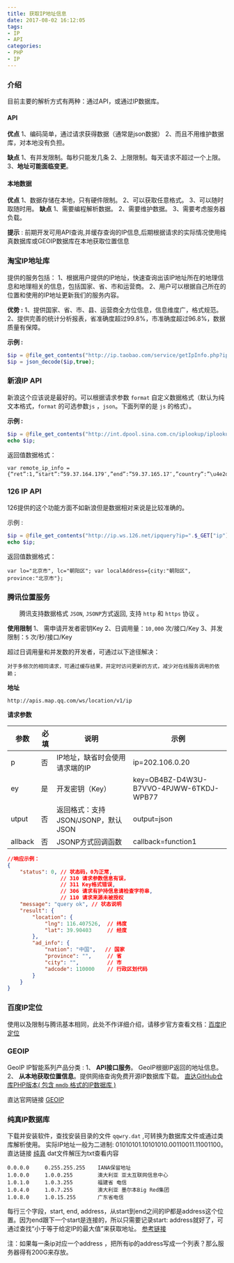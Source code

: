 ```yaml
---
title: 获取IP地址信息
date: 2017-08-02 16:12:05
tags:
- IP
- API
categories:
- PHP
- IP
---
```

### 介绍
目前主要的解析方式有两种：通过API，或通过IP数据库。
#### API
**优点**
1、编码简单，通过请求获得数据（通常是json数据）
2、而且不用维护数据库，对本地没有负担。

<!-- more -->
**缺点**
1、有并发限制。每秒只能发几条
2、上限限制。每天请求不超过一个上限。
3、**地址可能面临变更**。

#### 本地数据
**优点**
1、数据存储在本地，只有硬件限制。
2、可以获取任意格式。
3、可以随时取随时用。
**缺点**
1、需要编程解析数据。
2、需要维护数据。
3、需要考虑服务器负载。

**提示** : 前期开发可用API查询,并缓存查询的IP信息,后期根据请求的实际情况使用纯真数据库或GEOIP数据库在本地获取位置信息

### 淘宝IP地址库

提供的服务包括：
1、根据用户提供的IP地址，快速查询出该IP地址所在的地理信息和地理相关的信息，包括国家、省、市和运营商。
2、用户可以根据自己所在的位置和使用的IP地址更新我们的服务内容。


**优势 :**
1、提供国家、省、市、县、运营商全方位信息，信息维度广，格式规范。
2、提供完善的统计分析报表，省准确度超过99.8%，市准确度超过96.8%，数据质量有保障。

**示例 :**

```php
$ip = @file_get_contents("http://ip.taobao.com/service/getIpInfo.php?ip=".$_GET["ip"]);
$ip = json_decode($ip,true);
```

### 新浪IP API

新浪这个应该说是最好的。可以根据请求参数 `format` 自定义数据格式（默认为纯文本格式，`format` 的可选参数`js` ，`json`。下面列举的是 `js` 的格式）。

**示例 :**

```php
$ip = @file_get_contents("http://int.dpool.sina.com.cn/iplookup/iplookup.php?format=js&ip=".$_GET["ip"]);
echo $ip;
```

返回值数据格式：

```plaintext
var remote_ip_info = {“ret”:1,”start”:”59.37.164.179″,”end”:”59.37.165.17″,”country”:”\u4e2d\u56fd”,”province”:”\u5e7f\u4e1c”,”city”:”\u6c5f\u95e8″,”district”:””,”isp”:”\u7535\u4fe1″,”type”:””,”desc”:””};
```

### 126 IP API

126提供的这个功能方面不如新浪但是数据相对来说是比较准确的。

示例 :

```php
$ip = @file_get_contents("http://ip.ws.126.net/ipquery?ip=".$_GET["ip"]);
echo $ip;
```

返回值数据格式：

```plaintext
var lo="北京市", lc="朝阳区"; var localAddress={city:"朝阳区", province:"北京市"};
```

### 腾讯位置服务
　　腾讯支持数据格式 `JSON`, `JSONP`方式返回, 支持 `http` 和 `https` 协议  。

**使用限制**
1、 需申请开发者密钥Key
2、日调用量：`10,000` 次/接口/Key
3、并发限制：`5` 次/秒/接口/Key

超过日调用量和并发数的开发者，可通过以下途径解决：

    对于多频次的相同请求，可通过缓存结果，并定时访问更新的方式，减少对在线服务调用的依赖；
**地址**

```plaintext
http://apis.map.qq.com/ws/location/v1/ip 
```

**请求参数**

| 参数    | 必填  | 说明                               | 示例                                    |
| ------- | ----- | ---------------------------------- | --------------------------------------- |
| p       | 否    | IP地址，缺省时会使用请求端的IP     | ip=202.106.0.20                         |
| ey      | 是    | 开发密钥（Key）                    | key=OB4BZ-D4W3U-B7VVO-4PJWW-6TKDJ-WPB77 |
| utput   | 否    | 返回格式：支持JSON/JSONP，默认JSON | output=json                             |
| allback | 否    | JSONP方式回调函数                  | callback=function1                      |

```json
//响应示例：
{
    "status": 0, // 状态码，0为正常,
                 // 310 请求参数信息有误，
                 // 311 Key格式错误,
                 // 306 请求有护持信息请检查字符串,
                 // 110 请求来源未被授权
    "message": "query ok", // 状态说明
    "result": {
        "location": {
            "lng": 116.407526,  // 纬度
            "lat": 39.90403     // 经度
        },
        "ad_info": {
            "nation": "中国",   // 国家
            "province": "",     // 省
            "city": "",         // 市
            "adcode": 110000    // 行政区划代码
        }
    }
}
```

### 百度IP定位

使用以及限制与腾讯基本相同，此处不作详细介绍，请移步官方查看文档：[百度IP定位](http://lbsyun.baidu.com/index.php?title=webapi/ip-api)

### GEOIP

GeoIP IP智能系列产品分类 :
1、 **API接口服务**。 GeoIP根据IP返回的地址信息。
2、 **从本地获取位置信息**。提供网络查询免费开源IP数据库下载。
[直达GitHub仓库PHP版本( 包含 `mmdb` 格式的IP数据库 )](https://github.com/maxmind/GeoIP2-php)

   直达官网链接 [GEOIP](https://dev.maxmind.com/zh-hans/geoip/)

### 纯真IP数据库
下载并安装软件，查找安装目录的文件 `qqwry.dat` ,可转换为数据库文件或通过类库解析使用。
实际IP地址一般为二进制: 01010101.10101010.00110011.11001100。
直达链接 [纯真](https://link.zhihu.com/?target=http%3A//www.cz88.net/)
dat文件解压为txt查看内容
```
0.0.0.0     0.255.255.255    IANA保留地址
1.0.0.0     1.0.0.255        澳大利亚 亚太互联网信息中心
1.0.1.0     1.0.3.255        福建省 电信
1.0.4.0     1.0.7.255        澳大利亚 墨尔本Big Red集团
1.0.8.0     1.0.15.255       广东省电信

```
每行三个字段，start, end, address，从start到end之间的IP都是address这个位置。因为end跟下一个start是连接的，所以只需要记录start: address就好了，可通过查找“小于等于给定IP的最大值”来获取地址。
[参考链接](http://www.cnblogs.com/anpengapple/p/5384985.html)

注：如果每一条ip对应一个address ，把所有ip的address写成一个列表？那么服务器得有200G来存放。
